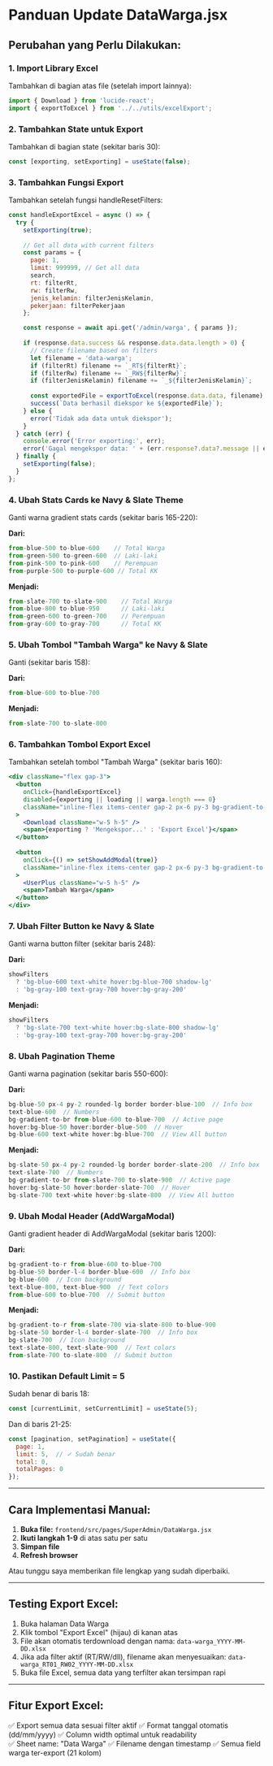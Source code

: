 # Panduan Update DataWarga.jsx

## Perubahan yang Perlu Dilakukan:

### 1. Import Library Excel
Tambahkan di bagian atas file (setelah import lainnya):
```jsx
import { Download } from 'lucide-react';
import { exportToExcel } from '../../utils/excelExport';
```

### 2. Tambahkan State untuk Export
Tambahkan di bagian state (sekitar baris 30):
```jsx
const [exporting, setExporting] = useState(false);
```

### 3. Tambahkan Fungsi Export
Tambahkan setelah fungsi handleResetFilters:
```jsx
const handleExportExcel = async () => {
  try {
    setExporting(true);
    
    // Get all data with current filters
    const params = {
      page: 1,
      limit: 999999, // Get all data
      search,
      rt: filterRt,
      rw: filterRw,
      jenis_kelamin: filterJenisKelamin,
      pekerjaan: filterPekerjaan
    };

    const response = await api.get('/admin/warga', { params });
    
    if (response.data.success && response.data.data.length > 0) {
      // Create filename based on filters
      let filename = 'data-warga';
      if (filterRt) filename += `_RT${filterRt}`;
      if (filterRw) filename += `_RW${filterRw}`;
      if (filterJenisKelamin) filename += `_${filterJenisKelamin}`;
      
      const exportedFile = exportToExcel(response.data.data, filename);
      success(`Data berhasil diekspor ke ${exportedFile}`);
    } else {
      error('Tidak ada data untuk diekspor');
    }
  } catch (err) {
    console.error('Error exporting:', err);
    error('Gagal mengekspor data: ' + (err.response?.data?.message || err.message));
  } finally {
    setExporting(false);
  }
};
```

### 4. Ubah Stats Cards ke Navy & Slate Theme
Ganti warna gradient stats cards (sekitar baris 165-220):

**Dari:**
```jsx
from-blue-500 to-blue-600    // Total Warga
from-green-500 to-green-600  // Laki-laki
from-pink-500 to-pink-600    // Perempuan
from-purple-500 to-purple-600 // Total KK
```

**Menjadi:**
```jsx
from-slate-700 to-slate-900    // Total Warga
from-blue-800 to-blue-950      // Laki-laki
from-green-600 to-green-700    // Perempuan
from-gray-600 to-gray-700      // Total KK
```

### 5. Ubah Tombol "Tambah Warga" ke Navy & Slate
Ganti (sekitar baris 158):

**Dari:**
```jsx
from-blue-600 to-blue-700
```

**Menjadi:**
```jsx
from-slate-700 to-slate-800
```

### 6. Tambahkan Tombol Export Excel
Tambahkan setelah tombol "Tambah Warga" (sekitar baris 160):

```jsx
<div className="flex gap-3">
  <button
    onClick={handleExportExcel}
    disabled={exporting || loading || warga.length === 0}
    className="inline-flex items-center gap-2 px-6 py-3 bg-gradient-to-r from-green-600 to-green-700 text-white rounded-xl font-medium shadow-lg hover:shadow-xl hover:scale-105 transition-all duration-300 disabled:opacity-50 disabled:cursor-not-allowed"
  >
    <Download className="w-5 h-5" />
    <span>{exporting ? 'Mengekspor...' : 'Export Excel'}</span>
  </button>
  
  <button
    onClick={() => setShowAddModal(true)}
    className="inline-flex items-center gap-2 px-6 py-3 bg-gradient-to-r from-slate-700 to-slate-800 text-white rounded-xl font-medium shadow-lg hover:shadow-xl hover:scale-105 transition-all duration-300"
  >
    <UserPlus className="w-5 h-5" />
    <span>Tambah Warga</span>
  </button>
</div>
```

### 7. Ubah Filter Button ke Navy & Slate
Ganti warna button filter (sekitar baris 248):

**Dari:**
```jsx
showFilters 
  ? 'bg-blue-600 text-white hover:bg-blue-700 shadow-lg' 
  : 'bg-gray-100 text-gray-700 hover:bg-gray-200'
```

**Menjadi:**
```jsx
showFilters 
  ? 'bg-slate-700 text-white hover:bg-slate-800 shadow-lg' 
  : 'bg-gray-100 text-gray-700 hover:bg-gray-200'
```

### 8. Ubah Pagination Theme
Ganti warna pagination (sekitar baris 550-600):

**Dari:**
```jsx
bg-blue-50 px-4 py-2 rounded-lg border border-blue-100  // Info box
text-blue-600  // Numbers
bg-gradient-to-br from-blue-600 to-blue-700  // Active page
hover:bg-blue-50 hover:border-blue-500  // Hover
bg-blue-600 text-white hover:bg-blue-700  // View All button
```

**Menjadi:**
```jsx
bg-slate-50 px-4 py-2 rounded-lg border border-slate-200  // Info box
text-slate-700  // Numbers
bg-gradient-to-br from-slate-700 to-slate-900  // Active page
hover:bg-slate-50 hover:border-slate-700  // Hover
bg-slate-700 text-white hover:bg-slate-800  // View All button
```

### 9. Ubah Modal Header (AddWargaModal)
Ganti gradient header di AddWargaModal (sekitar baris 1200):

**Dari:**
```jsx
bg-gradient-to-r from-blue-600 to-blue-700
bg-blue-50 border-l-4 border-blue-600  // Info box
bg-blue-600  // Icon background
text-blue-800, text-blue-900  // Text colors
from-blue-600 to-blue-700  // Submit button
```

**Menjadi:**
```jsx
bg-gradient-to-r from-slate-700 via-slate-800 to-blue-900
bg-slate-50 border-l-4 border-slate-700  // Info box
bg-slate-700  // Icon background
text-slate-800, text-slate-900  // Text colors
from-slate-700 to-slate-800  // Submit button
```

### 10. Pastikan Default Limit = 5
Sudah benar di baris 18:
```jsx
const [currentLimit, setCurrentLimit] = useState(5);
```

Dan di baris 21-25:
```jsx
const [pagination, setPagination] = useState({
  page: 1,
  limit: 5,  // ✓ Sudah benar
  total: 0,
  totalPages: 0
});
```

---

## Cara Implementasi Manual:

1. **Buka file:** `frontend/src/pages/SuperAdmin/DataWarga.jsx`
2. **Ikuti langkah 1-9** di atas satu per satu
3. **Simpan file**
4. **Refresh browser**

Atau tunggu saya memberikan file lengkap yang sudah diperbaiki.

---

## Testing Export Excel:

1. Buka halaman Data Warga
2. Klik tombol "Export Excel" (hijau) di kanan atas
3. File akan otomatis terdownload dengan nama: `data-warga_YYYY-MM-DD.xlsx`
4. Jika ada filter aktif (RT/RW/dll), filename akan menyesuaikan: `data-warga_RT01_RW02_YYYY-MM-DD.xlsx`
5. Buka file Excel, semua data yang terfilter akan tersimpan rapi

---

## Fitur Export Excel:

✅ Export semua data sesuai filter aktif
✅ Format tanggal otomatis (dd/mm/yyyy)
✅ Column width optimal untuk readability  
✅ Sheet name: "Data Warga"
✅ Filename dengan timestamp
✅ Semua field warga ter-export (21 kolom)
